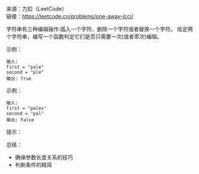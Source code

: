 
来源：力扣（LeetCode）  
链接：https://leetcode.cn/problems/one-away-lcci/

字符串有三种编辑操作:插入一个字符、删除一个字符或者替换一个字符。 给定两个字符串，编写一个函数判定它们是否只需要一次(或者零次)编辑。



示例：
```
输入: 
first = "pale"
second = "ple"
输出: True
```
示例：
```
输入: 
first = "pales"
second = "pal"
输出: False

```



提示：



总结：
* 确保参数长度关系的技巧
* 判断条件的精简